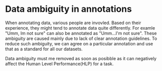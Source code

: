 # Data ambiguity in annotations


When annotating data, various people are invovled. Based on their experience, they might tend to annotate data quite differently. 
For examle "Umm, Im not sure" can also be annotated as "Umm...I'm not sure". These ambiguity are caused mainly due to lack of clear annotation guidelines. To reduce such ambiguity, we can agree on a particular annotation and use that as a standard for all our datasets. 

Data ambiguity must me removed as soon as posibble as it can negatively affect the Human Level Performance(HLP) for a task.